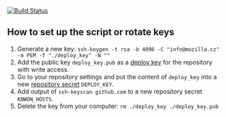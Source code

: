 [![Build Status](https://travis-ci.com/MozillaCZ/l10n-mozilla-central-cs.svg?branch=automation)](https://travis-ci.com/MozillaCZ/l10n-mozilla-central-cs)

## How to set up the script or rotate keys
1. Generate a new key: `ssh-keygen -t rsa -b 4096 -C "info@mozilla.cz" -m PEM -f "./deploy_key" -N ""`
1. Add the public key `deploy_key.pub` as a [deploy key](https://developer.github.com/v3/guides/managing-deploy-keys/#deploy-keys) for the repository with write access.
1. Go to your repository settings and put the content of `deploy_key` into a new [repository secret](https://docs.github.com/en/free-pro-team@latest/actions/reference/encrypted-secrets) `DEPLOY_KEY`.
1. Add output of `ssh-keyscan github.com` to a new repository secret `KNWON_HOSTS`.
1. Delete the key from your computer: `rm ./deploy_key ./deploy_key.pub`
